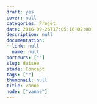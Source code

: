 ```yaml
---
draft: yes
cover: null
categories: Projet
date: 2016-09-26T17:05:16+02:00
description: null
documentation:
- link: null
  name: null
porteurs: [""]
slug: daisee
stade: Concept
tags: [""]
thumbnail: null
title: vanne
node: ["vanne"]
---
```

